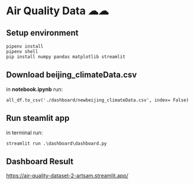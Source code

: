 # Air Quality Data ☁☁

## Setup environment
```
pipenv install
pipenv shell
pip install numpy pandas matplotlib streamlit
```

## Download beijing_climateData.csv

in **notebook.ipynb** run:
```
all_df.to_csv('./dashboard/newbeijing_climateData.csv', index= False)
```
## Run steamlit app

in terminal run:
```
streamlit run .\dashboard\dashboard.py
```

## Dashboard Result

https://air-quality-dataset-2-artsam.streamlit.app/
